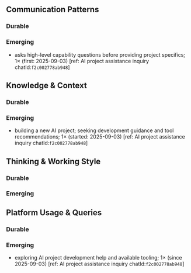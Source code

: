 ## Communication Patterns
### Durable

### Emerging
- asks high-level capability questions before providing project specifics; 1× (first: 2025-09-03) [ref: AI project assistance inquiry chatId:`f2c002778ab948`]

## Knowledge & Context
### Durable

### Emerging
- building a new AI project; seeking development guidance and tool recommendations; 1× (started: 2025-09-03) [ref: AI project assistance inquiry chatId:`f2c002778ab948`]

## Thinking & Working Style
### Durable

### Emerging

## Platform Usage & Queries
### Durable

### Emerging
- exploring AI project development help and available tooling; 1× (since 2025-09-03) [ref: AI project assistance inquiry chatId:`f2c002778ab948`]